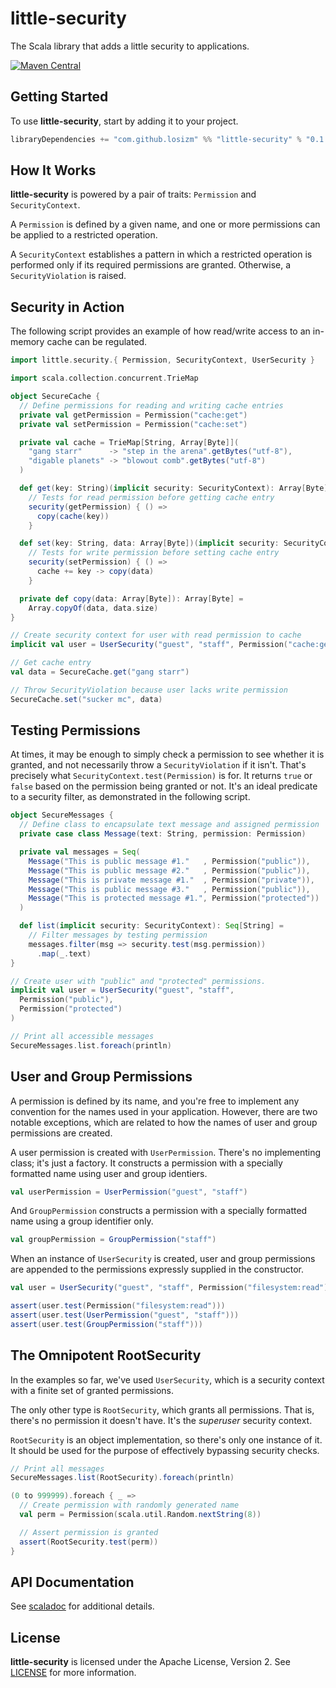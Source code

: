 # little-security

The Scala library that adds a little security to applications.

[![Maven Central](https://img.shields.io/maven-central/v/com.github.losizm/little-security.12.svg?label=Maven%20Central)](https://search.maven.org/search?q=g:%22com.github.losizm%22%20AND%20a:%22little-security.12%22)

## Getting Started
To use **little-security**, start by adding it to your project.

```scala
libraryDependencies += "com.github.losizm" %% "little-security" % "0.1.0"
```

## How It Works

**little-security** is powered by a pair of traits: `Permission` and
`SecurityContext`.

A `Permission` is defined by a given name, and one or more permissions can be
applied to a restricted operation.

A `SecurityContext` establishes a pattern in which a restricted operation is
performed only if its required permissions are granted. Otherwise, a
`SecurityViolation` is raised.

## Security in Action

The following script provides an example of how read/write access to an
in-memory cache can be regulated.

```scala
import little.security.{ Permission, SecurityContext, UserSecurity }

import scala.collection.concurrent.TrieMap

object SecureCache {
  // Define permissions for reading and writing cache entries
  private val getPermission = Permission("cache:get")
  private val setPermission = Permission("cache:set")

  private val cache = TrieMap[String, Array[Byte]](
    "gang starr"      -> "step in the arena".getBytes("utf-8"),
    "digable planets" -> "blowout comb".getBytes("utf-8")
  )

  def get(key: String)(implicit security: SecurityContext): Array[Byte] =
    // Tests for read permission before getting cache entry
    security(getPermission) { () =>
      copy(cache(key))
    }

  def set(key: String, data: Array[Byte])(implicit security: SecurityContext): Unit =
    // Tests for write permission before setting cache entry
    security(setPermission) { () =>
      cache += key -> copy(data)
    }

  private def copy(data: Array[Byte]): Array[Byte] =
    Array.copyOf(data, data.size)
}

// Create security context for user with read permission to cache
implicit val user = UserSecurity("guest", "staff", Permission("cache:get"))

// Get cache entry
val data = SecureCache.get("gang starr")

// Throw SecurityViolation because user lacks write permission
SecureCache.set("sucker mc", data)
```

## Testing Permissions

At times, it may be enough to simply check a permission to see whether it is
granted, and not necessarily throw a `SecurityViolation` if it isn't. That's
precisely what `SecurityContext.test(Permission)` is for. It returns `true` or
`false` based on the permission being granted or not. It's an ideal predicate to
a security filter, as demonstrated in the following script.

```scala
object SecureMessages {
  // Define class to encapsulate text message and assigned permission
  private case class Message(text: String, permission: Permission)

  private val messages = Seq(
    Message("This is public message #1."   , Permission("public")),
    Message("This is public message #2."   , Permission("public")),
    Message("This is private message #1."  , Permission("private")),
    Message("This is public message #3."   , Permission("public")),
    Message("This is protected message #1.", Permission("protected"))
  )

  def list(implicit security: SecurityContext): Seq[String] =
    // Filter messages by testing permission
    messages.filter(msg => security.test(msg.permission))
      .map(_.text)
}

// Create user with "public" and "protected" permissions.
implicit val user = UserSecurity("guest", "staff",
  Permission("public"),
  Permission("protected")
)

// Print all accessible messages
SecureMessages.list.foreach(println)
```

## User and Group Permissions

A permission is defined by its name, and you're free to implement any convention
for the names used in your application. However, there are two notable
exceptions, which are related to how the names of user and group permissions are
created.

A user permission is created with `UserPermission`. There's no implementing
class; it's just a factory. It constructs a permission with a specially
formatted name using user and group identiers.

```scala
val userPermission = UserPermission("guest", "staff")
```

And `GroupPermission` constructs a permission with a specially formatted name
using a group identifier only.

```scala
val groupPermission = GroupPermission("staff")
```

When an instance of `UserSecurity` is created, user and group permissions are
appended to the permissions expressly supplied in the constructor.

```scala
val user = UserSecurity("guest", "staff", Permission("filesystem:read"))

assert(user.test(Permission("filesystem:read")))
assert(user.test(UserPermission("guest", "staff")))
assert(user.test(GroupPermission("staff")))
```

## The Omnipotent RootSecurity

In the examples so far, we've used `UserSecurity`, which is a security context
with a finite set of granted permissions.

The only other type is `RootSecurity`, which grants all permissions. That is,
there's no permission it doesn't have. It's the _superuser_ security context.

`RootSecurity` is an object implementation, so there's only one instance of it.
It should be used for the purpose of effectively bypassing security checks.

```scala
// Print all messages
SecureMessages.list(RootSecurity).foreach(println)

(0 to 999999).foreach { _ =>
  // Create permission with randomly generated name
  val perm = Permission(scala.util.Random.nextString(8))

  // Assert permission is granted
  assert(RootSecurity.test(perm))
}
```

## API Documentation

See [scaladoc](https://losizm.github.io/little-security/latest/api/little/security/index.html)
for additional details.

## License
**little-security** is licensed under the Apache License, Version 2. See [LICENSE](LICENSE)
for more information.
